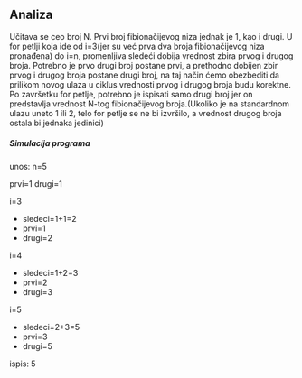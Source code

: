 ## Analiza
Učitava se ceo broj N. Prvi broj fibionačijevog niza jednak je 1, kao i drugi. U for petlji koja ide od i=3(jer su već prva dva broja fibionačijevog niza pronađena) do i=n, promenljiva sledeći dobija vrednost zbira prvog i drugog broja. Potrebno je prvo drugi broj postane prvi, a prethodno dobijen zbir prvog i drugog broja postane drugi broj, na taj način ćemo obezbediti da prilikom novog ulaza u ciklus vrednosti prvog i drugog broja budu korektne.
Po završetku for petlje, potrebno je ispisati samo drugi broj jer on predstavlja vrednost N-tog fibionačijevog broja.(Ukoliko je na standardnom ulazu uneto 1 ili 2, telo for petlje se ne bi izvršilo, a vrednost drugog broja ostala bi jednaka jedinici)

##### Simulacija programa

unos: n=5

prvi=1 drugi=1

i=3
* sledeci=1+1=2
* prvi=1
* drugi=2

i=4
* sledeci=1+2=3
* prvi=2
* drugi=3

i=5
* sledeci=2+3=5
* prvi=3
* drugi=5

ispis: 5
